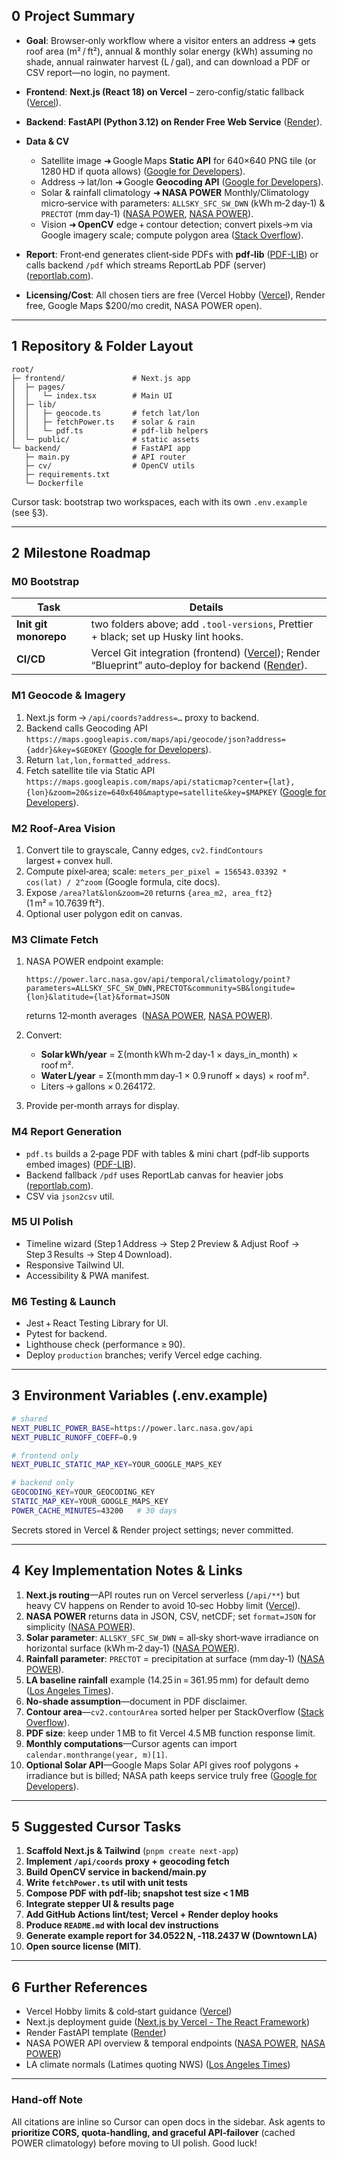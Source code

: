 ## 0  Project Summary

* **Goal**: Browser‑only workflow where a visitor enters an address ➜ gets roof area (m² / ft²), annual & monthly solar energy (kWh) assuming no shade, annual rainwater harvest (L / gal), and can download a PDF or CSV report—no login, no payment.
* **Frontend**: **Next.js (React 18) on Vercel** – zero‑config/static fallback ([Vercel][1]).
* **Backend**: **FastAPI (Python 3.12) on Render Free Web Service** ([Render][2]).
* **Data & CV**

  * Satellite image ➜ Google Maps **Static API** for 640×640 PNG tile (or 1280 HD if quota allows) ([Google for Developers][3]).
  * Address → lat/lon ➜ Google **Geocoding API** ([Google for Developers][4]).
  * Solar & rainfall climatology ➜ **NASA POWER** Monthly/Climatology micro‑service with parameters: `ALLSKY_SFC_SW_DWN` (kWh m‑2 day‑1) & `PRECTOT` (mm day‑1) ([NASA POWER][5], [NASA POWER][6]).
  * Vision ➜ **OpenCV** edge + contour detection; convert pixels→m via Google imagery scale; compute polygon area ([Stack Overflow][7]).
* **Report**: Front‑end generates client‑side PDFs with **pdf‑lib** ([PDF-LIB][8]) or calls backend `/pdf` which streams ReportLab PDF (server) ([reportlab.com][9]).
* **Licensing/Cost**: All chosen tiers are free (Vercel Hobby ([Vercel][10]), Render free, Google Maps \$200/mo credit, NASA POWER open).

---

## 1  Repository & Folder Layout

```text
root/
├─ frontend/               # Next.js app
│  ├─ pages/
│  │   └─ index.tsx        # Main UI
│  ├─ lib/
│  │   ├─ geocode.ts       # fetch lat/lon
│  │   ├─ fetchPower.ts    # solar & rain
│  │   └─ pdf.ts           # pdf‑lib helpers
│  └─ public/              # static assets
└─ backend/                # FastAPI app
   ├─ main.py              # API router
   ├─ cv/                  # OpenCV utils
   ├─ requirements.txt
   └─ Dockerfile
```

Cursor task: bootstrap two workspaces, each with its own `.env.example` (see §3).

---

## 2  Milestone Roadmap

### M0 Bootstrap

| Task                  | Details                                                                                                     |
| --------------------- | ----------------------------------------------------------------------------------------------------------- |
| **Init git monorepo** | two folders above; add `.tool-versions`, Prettier + black; set up Husky lint hooks.                         |
| **CI/CD**             | Vercel Git integration (frontend) ([Vercel][11]); Render “Blueprint” auto‑deploy for backend ([Render][2]). |

### M1 Geocode & Imagery

1. Next.js form → `/api/coords?address=…` proxy to backend.
2. Backend calls Geocoding API `https://maps.googleapis.com/maps/api/geocode/json?address={addr}&key=$GEOKEY` ([Google for Developers][12]).
3. Return `lat,lon,formatted_address`.
4. Fetch satellite tile via Static API `https://maps.googleapis.com/maps/api/staticmap?center={lat},{lon}&zoom=20&size=640x640&maptype=satellite&key=$MAPKEY` ([Google for Developers][3]).

### M2 Roof‑Area Vision

1. Convert tile to grayscale, Canny edges, `cv2.findContours` largest + convex hull.
2. Compute pixel‑area; scale: `meters_per_pixel = 156543.03392 * cos(lat) / 2^zoom` (Google formula, cite docs).
3. Expose `/area?lat&lon&zoom=20` returns `{area_m2, area_ft2}` (1 m² = 10.7639 ft²).
4. Optional user polygon edit on canvas.

### M3 Climate Fetch

1. NASA POWER endpoint example:

   ```
   https://power.larc.nasa.gov/api/temporal/climatology/point?parameters=ALLSKY_SFC_SW_DWN,PRECTOT&community=SB&longitude={lon}&latitude={lat}&format=JSON
   ```

   returns 12‑month averages  ([NASA POWER][13], [NASA POWER][14]).
2. Convert:

   * **Solar kWh/year** = Σ(month kWh m‑2 day‑1 × days\_in\_month) × roof m².
   * **Water L/year** = Σ(month mm day‑1 × 0.9 runoff × days) × roof m².
   * Liters → gallons × 0.264172.
3. Provide per‑month arrays for display.

### M4 Report Generation

* `pdf.ts` builds a 2‑page PDF with tables & mini chart (pdf‑lib supports embed images) ([PDF-LIB][8]).
* Backend fallback `/pdf` uses ReportLab canvas for heavier jobs ([reportlab.com][9]).
* CSV via `json2csv` util.

### M5 UI Polish

* Timeline wizard (Step 1 Address → Step 2 Preview & Adjust Roof → Step 3 Results → Step 4 Download).
* Responsive Tailwind UI.
* Accessibility & PWA manifest.

### M6 Testing & Launch

* Jest + React Testing Library for UI.
* Pytest for backend.
* Lighthouse check (performance ≥ 90).
* Deploy `production` branches; verify Vercel edge caching.

---

## 3  Environment Variables (.env.example)

```bash
# shared
NEXT_PUBLIC_POWER_BASE=https://power.larc.nasa.gov/api
NEXT_PUBLIC_RUNOFF_COEFF=0.9

# frontend only
NEXT_PUBLIC_STATIC_MAP_KEY=YOUR_GOOGLE_MAPS_KEY

# backend only
GEOCODING_KEY=YOUR_GEOCODING_KEY
STATIC_MAP_KEY=YOUR_GOOGLE_MAPS_KEY
POWER_CACHE_MINUTES=43200   # 30 days
```

Secrets stored in Vercel & Render project settings; never committed.

---

## 4  Key Implementation Notes & Links

1. **Next.js routing**—API routes run on Vercel serverless (`/api/**`) but heavy CV happens on Render to avoid 10‑sec Hobby limit ([Vercel][11]).
2. **NASA POWER** returns data in JSON, CSV, netCDF; set `format=JSON` for simplicity ([NASA POWER][5]).
3. **Solar parameter**: `ALLSKY_SFC_SW_DWN` = all‑sky short‑wave irradiance on horizontal surface (kWh m‑2 day‑1) ([NASA POWER][6]).
4. **Rainfall parameter**: `PRECTOT` = precipitation at surface (mm day‑1) ([NASA POWER][15]).
5. **LA baseline rainfall** example (14.25 in = 361.95 mm) for default demo ([Los Angeles Times][16]).
6. **No‑shade assumption**—document in PDF disclaimer.
7. **Contour area**—`cv2.contourArea` sorted helper per StackOverflow ([Stack Overflow][7]).
8. **PDF size**: keep under 1 MB to fit Vercel 4.5 MB function response limit.
9. **Monthly computations**—Cursor agents can import `calendar.monthrange(year, m)[1]`.
10. **Optional Solar API**—Google Maps Solar API gives roof polygons + irradiance but is billed; NASA path keeps service truly free ([Google for Developers][17]).

---

## 5  Suggested Cursor Tasks

1. **Scaffold Next.js & Tailwind** (`pnpm create next-app`)
2. **Implement `/api/coords` proxy + geocoding fetch**
3. **Build OpenCV service in backend/main.py**
4. **Write `fetchPower.ts` util with unit tests**
5. **Compose PDF with pdf‑lib; snapshot test size < 1 MB**
6. **Integrate stepper UI & results page**
7. **Add GitHub Actions lint/test; Vercel + Render deploy hooks**
8. **Produce `README.md` with local dev instructions**
9. **Generate example report for 34.0522 N, ‑118.2437 W (Downtown LA)**
10. **Open source license (MIT)**.

---

## 6  Further References

* Vercel Hobby limits & cold‑start guidance ([Vercel][10])
* Next.js deployment guide ([Next.js by Vercel - The React Framework][18])
* Render FastAPI template ([Render][2])
* NASA POWER API overview & temporal endpoints ([NASA POWER][13], [NASA POWER][19])
* LA climate normals (Latimes quoting NWS) ([Los Angeles Times][20])

---

### Hand‑off Note

All citations are inline so Cursor can open docs in the sidebar.
Ask agents to **prioritize CORS, quota‑handling, and graceful API‑failover** (cached POWER climatology) before moving to UI polish. Good luck!

[1]: https://vercel.com/docs/frameworks/nextjs?utm_source=chatgpt.com "Next.js on Vercel"
[2]: https://render.com/docs/deploy-fastapi?utm_source=chatgpt.com "Deploy a FastAPI App – Render Docs"
[3]: https://developers.google.com/maps/documentation/maps-static/start?utm_source=chatgpt.com "Get Started | Maps Static API - Google for Developers"
[4]: https://developers.google.com/maps/documentation/geocoding/overview?utm_source=chatgpt.com "Geocoding API overview - Google for Developers"
[5]: https://power.larc.nasa.gov/docs/services/api/temporal/daily/?utm_source=chatgpt.com "Data Services | Daily API - NASA POWER | Docs"
[6]: https://power.larc.nasa.gov/docs/faqs/solar/?utm_source=chatgpt.com "Solar Insolation - NASA POWER"
[7]: https://stackoverflow.com/questions/32669415/opencv-ordering-a-contours-by-area-python?utm_source=chatgpt.com "OpenCV: Ordering a contours by area (Python) - Stack Overflow"
[8]: https://pdf-lib.js.org/?utm_source=chatgpt.com "PDF-LIB · Create and modify PDF documents in any JavaScript ..."
[9]: https://www.reportlab.com/docs/reportlab-userguide.pdf?utm_source=chatgpt.com "[PDF] ReportLab PDF Library User Guide"
[10]: https://vercel.com/docs/plans/hobby?utm_source=chatgpt.com "Vercel Hobby Plan"
[11]: https://vercel.com/docs/limits?utm_source=chatgpt.com "Limits - Vercel"
[12]: https://developers.google.com/maps/documentation/geocoding/requests-geocoding?utm_source=chatgpt.com "Geocoding request and response - Google for Developers"
[13]: https://power.larc.nasa.gov/docs/services/api/?utm_source=chatgpt.com "Data Services | API Overview - NASA POWER | Docs"
[14]: https://power.larc.nasa.gov/docs/tutorials/parameters/?utm_source=chatgpt.com "Parameters - NASA POWER | Docs"
[15]: https://power.larc.nasa.gov/?utm_source=chatgpt.com "NASA POWER | Prediction Of Worldwide Energy Resources"
[16]: https://www.latimes.com/california/story/2024-04-01/another-wet-winter-set-record-water-year-second-in-history?utm_source=chatgpt.com "Back-to-back wet years in Los Angeles set a rainfall record"
[17]: https://developers.google.com/maps/documentation/solar/release-notes?utm_source=chatgpt.com "Solar API release notes - Google for Developers"
[18]: https://nextjs.org/docs/app/getting-started/deploying?utm_source=chatgpt.com "Getting Started: Deploying - Next.js"
[19]: https://power.larc.nasa.gov/docs/services/api/temporal/hourly/?utm_source=chatgpt.com "Data Services | Hourly API - NASA POWER | Docs"
[20]: https://www.latimes.com/california/story/2024-02-26/could-los-angeles-break-an-all-time-record-for-rainiest-february?utm_source=chatgpt.com "Has this been L.A.'s wettest February ever? - Los Angeles Times"
